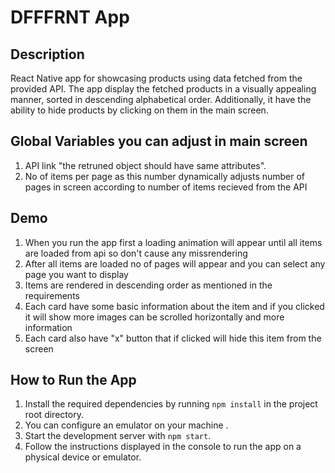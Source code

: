 # DFFFRNT App

## Description

 React Native app for showcasing products using data fetched from the provided API. The app  display the fetched products in a visually appealing manner, sorted in descending alphabetical order. Additionally, it  have the ability to hide products by clicking on them in the main screen.

## Global Variables you can adjust in main screen

1. API link "the retruned object should have same attributes".
2. No of items per page as this number dynamically adjusts number of pages in screen according to number of items recieved from the API

## Demo

1. When you run the app first a loading animation will appear until all items are loaded from api so don't cause any missrendering
2. After all items are loaded no of pages will appear and you can select any page you want to display
3. Items are rendered in descending order as mentioned in the requirements
4. Each card have some basic information about the item and if you clicked it will show more images can be scrolled horizontally and more information
5. Each card also have "x" button that if clicked will hide this item from the screen 


## How to Run the App

1. Install the required dependencies by running `npm install` in the project root directory.
2. You can configure an emulator on your machine .
2. Start the development server with `npm start`.
3. Follow the instructions displayed in the console to run the app on a physical device or emulator.



